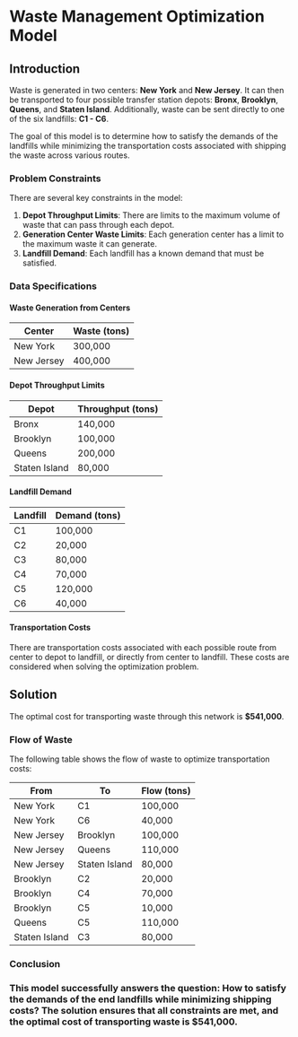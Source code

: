 # Waste Management Optimization Model

## Introduction

Waste is generated in two centers: **New York** and **New Jersey**. It can then be transported to four possible transfer station depots: **Bronx**, **Brooklyn**, **Queens**, and **Staten Island**. Additionally, waste can be sent directly to one of the six landfills: **C1 - C6**.

The goal of this model is to determine how to satisfy the demands of the landfills while minimizing the transportation costs associated with shipping the waste across various routes.

### Problem Constraints

There are several key constraints in the model:

1. **Depot Throughput Limits**: There are limits to the maximum volume of waste that can pass through each depot.
2. **Generation Center Waste Limits**: Each generation center has a limit to the maximum waste it can generate.
3. **Landfill Demand**: Each landfill has a known demand that must be satisfied.

### Data Specifications

#### Waste Generation from Centers

| **Center**  | **Waste (tons)** |
|-------------|------------------|
| New York    | 300,000          |
| New Jersey  | 400,000          |

#### Depot Throughput Limits

| **Depot**       | **Throughput (tons)** |
|-----------------|-----------------------|
| Bronx           | 140,000               |
| Brooklyn        | 100,000               |
| Queens          | 200,000               |
| Staten Island   | 80,000                |

#### Landfill Demand

| **Landfill**    | **Demand (tons)** |
|-----------------|-------------------|
| C1              | 100,000           |
| C2              | 20,000            |
| C3              | 80,000            |
| C4              | 70,000            |
| C5              | 120,000           |
| C6              | 40,000            |

#### Transportation Costs

There are transportation costs associated with each possible route from center to depot to landfill, or directly from center to landfill. These costs are considered when solving the optimization problem.

## Solution

The optimal cost for transporting waste through this network is **$541,000**.

### Flow of Waste

The following table shows the flow of waste to optimize transportation costs:

| **From**        | **To**           | **Flow (tons)** |
|-----------------|------------------|-----------------|
| New York       | C1               | 100,000         |
| New York       | C6               | 40,000          |
| New Jersey     | Brooklyn         | 100,000         |
| New Jersey     | Queens           | 110,000         |
| New Jersey     | Staten Island    | 80,000          |
| Brooklyn       | C2               | 20,000          |
| Brooklyn       | C4               | 70,000          |
| Brooklyn       | C5               | 10,000          |
| Queens         | C5               | 110,000         |
| Staten Island  | C3               | 80,000          |

### Conclusion

### This model successfully answers the question: **How to satisfy the demands of the end landfills while minimizing shipping costs?** The solution ensures that all constraints are met, and the optimal cost of transporting waste is $541,000.

                    
